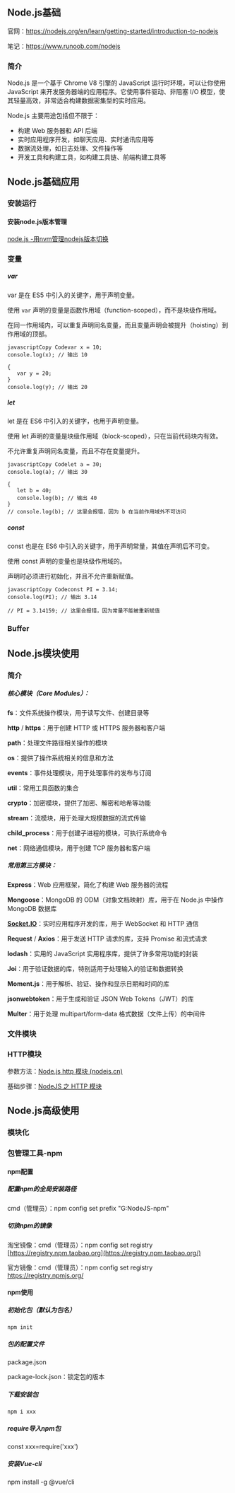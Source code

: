 ## Node.js基础

官网：https://nodejs.org/en/learn/getting-started/introduction-to-nodejs

笔记：https://www.runoob.com/nodejs

### 简介

Node.js 是一个基于 Chrome V8 引擎的 JavaScript 运行时环境，可以让你使用 JavaScript 来开发服务器端的应用程序。它使用事件驱动、非阻塞 I/O 模型，使其轻量高效，非常适合构建数据密集型的实时应用。

Node.js 主要用途包括但不限于：

- 构建 Web 服务器和 API 后端
- 实时应用程序开发，如聊天应用、实时通讯应用等
- 数据流处理，如日志处理、文件操作等
- 开发工具和构建工具，如构建工具链、前端构建工具等

## Node.js基础应用

### 安装运行



#### 安装node.js版本管理

[node.js -用nvm管理nodejs版本切换](https://segmentfault.com/a/1190000044661290)





### 变量

##### var

var 是在 ES5 中引入的关键字，用于声明变量。

使用 `var` 声明的变量是函数作用域（function-scoped），而不是块级作用域。

在同一作用域内，可以重复声明同名变量，而且变量声明会被提升（hoisting）到作用域的顶部。

```
javascriptCopy Codevar x = 10;
console.log(x); // 输出 10

{
   var y = 20;
}
console.log(y); // 输出 20
```

##### let

let 是在 ES6 中引入的关键字，也用于声明变量。

使用 let 声明的变量是块级作用域（block-scoped），只在当前代码块内有效。

不允许重复声明同名变量，而且不存在变量提升。

```
javascriptCopy Codelet a = 30;
console.log(a); // 输出 30

{
   let b = 40;
   console.log(b); // 输出 40
}
// console.log(b); // 这里会报错，因为 b 在当前作用域外不可访问
```

##### const

const 也是在 ES6 中引入的关键字，用于声明常量，其值在声明后不可变。

使用 const 声明的变量也是块级作用域的。

声明时必须进行初始化，并且不允许重新赋值。

```
javascriptCopy Codeconst PI = 3.14;
console.log(PI); // 输出 3.14

// PI = 3.14159; // 这里会报错，因为常量不能被重新赋值
```

### Buffer





## Node.js模块使用

### 简介

##### **核心模块（Core Modules）**：

**fs**：文件系统操作模块，用于读写文件、创建目录等

**http** / **https**：用于创建 HTTP 或 HTTPS 服务器和客户端

**path**：处理文件路径相关操作的模块

**os**：提供了操作系统相关的信息和方法

**events**：事件处理模块，用于处理事件的发布与订阅

**util**：常用工具函数的集合

**crypto**：加密模块，提供了加密、解密和哈希等功能

**stream**：流模块，用于处理大规模数据的流式传输

**child_process**：用于创建子进程的模块，可执行系统命令

**net**：网络通信模块，用于创建 TCP 服务器和客户端

##### **常用第三方模块**：

**Express**：Web 应用框架，简化了构建 Web 服务器的流程

**Mongoose**：MongoDB 的 ODM（对象文档映射）库，用于在 Node.js 中操作 MongoDB 数据库

**[Socket.IO](http://socket.io/)**：实时应用程序开发的库，用于 WebSocket 和 HTTP 通信

**Request** / **Axios**：用于发送 HTTP 请求的库，支持 Promise 和流式请求

**lodash**：实用的 JavaScript 实用程序库，提供了许多常用功能的封装

**Joi**：用于验证数据的库，特别适用于处理输入的验证和数据转换

**Moment.js**：用于解析、验证、操作和显示日期和时间的库

**jsonwebtoken**：用于生成和验证 JSON Web Tokens（JWT）的库

**Multer**：用于处理 multipart/form-data 格式数据（文件上传）的中间件

### 文件模块

### HTTP模块

参数方法：[Node.js http 模块 (nodejs.cn)](https://dev.nodejs.cn/learn/the-nodejs-http-module/)

基础步骤：[NodeJS 之 HTTP 模块](https://blog.csdn.net/qq_44879989/article/details/128746940)

## Node.js高级使用

### 模块化

### 包管理工具-npm

#### npm配置

#####  配置npm的全局安装路径

cmd（管理员）：npm config set prefix "G:NodeJS-npm"

##### 切换npm的镜像

淘宝镜像：cmd（管理员）：npm config set registry [https://registry.npm.taobao.org](https://registry.npm.taobao.org/)

官方镜像：cmd（管理员）：npm config set registry https://registry.npmjs.org/

#### npm使用

##### 初始化包（默认为包名）

```
npm init
```

##### 包的配置文件

package.json

package-lock.json：锁定包的版本

##### 下载安装包

```
npm i xxx
```

##### require导入npm包

const xxx=require('xxx')

##### 安装Vue-cli

npm install -g @vue/cli
